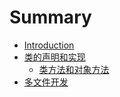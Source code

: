 # Summary

* [Introduction](README.md)
* [类的声明和实现](chapter1.md)
   * [类方法和对象方法](类方法和对象方法.md)
* [多文件开发](多文件.md)

